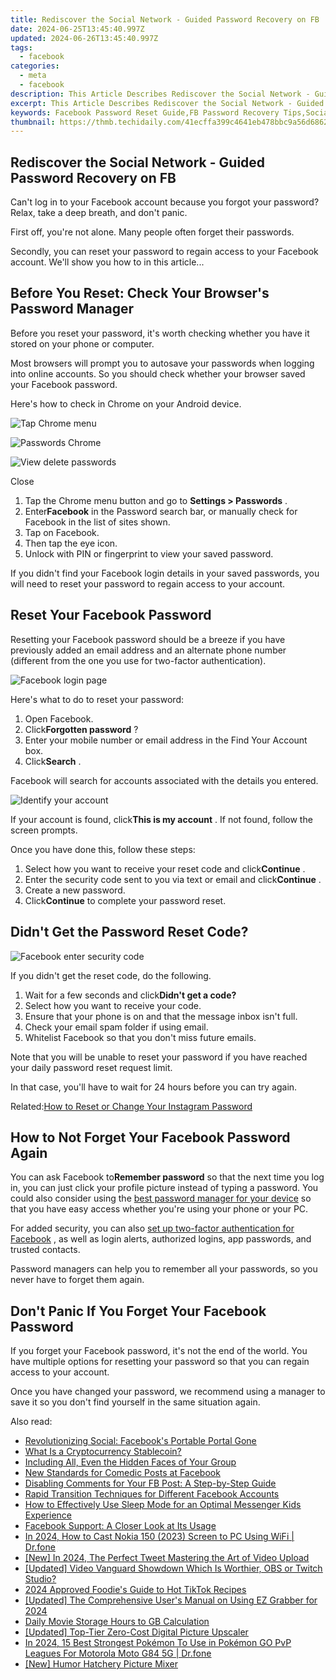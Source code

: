 ```yaml
---
title: Rediscover the Social Network - Guided Password Recovery on FB
date: 2024-06-25T13:45:40.997Z
updated: 2024-06-26T13:45:40.997Z
tags:
  - facebook
categories:
  - meta
  - facebook
description: This Article Describes Rediscover the Social Network - Guided Password Recovery on FB
excerpt: This Article Describes Rediscover the Social Network - Guided Password Recovery on FB
keywords: Facebook Password Reset Guide,FB Password Recovery Tips,Social Media Security,Secure Your FB Account,Rebuilding FB Login,Restore FB Access Steps,Enhance FB Privacy Settings
thumbnail: https://thmb.techidaily.com/41ecffa399c4641eb478bbc9a56d686246cf56f4215b22a2996b87e8b085b0a4.jpg
---
```


## Rediscover the Social Network - Guided Password Recovery on FB

 Can't log in to your Facebook account because you forgot your password? Relax, take a deep breath, and don't panic.

 First off, you're not alone. Many people often forget their passwords.

 Secondly, you can reset your password to regain access to your Facebook account. We'll show you how to in this article...

## Before You Reset: Check Your Browser's Password Manager

 Before you reset your password, it's worth checking whether you have it stored on your phone or computer.

 Most browsers will prompt you to autosave your passwords when logging into online accounts. So you should check whether your browser saved your Facebook password.

Here's how to check in Chrome on your Android device.

![Tap Chrome menu](https://static1.makeuseofimages.com/wordpress/wp-content/uploads/2021/06/Tap-Chrome-menu.jpg)

![Passwords Chrome](https://static1.makeuseofimages.com/wordpress/wp-content/uploads/2021/06/Passwords-Chrome.jpg)

![View delete passwords](https://static1.makeuseofimages.com/wordpress/wp-content/uploads/2021/06/View-delete-passwords.jpg)

Close

1. Tap the Chrome menu button and go to **Settings > Passwords** .
2. Enter**Facebook** in the Password search bar, or manually check for Facebook in the list of sites shown.
3. Tap on Facebook.
4. Then tap the eye icon.
5. Unlock with PIN or fingerprint to view your saved password.

 If you didn't find your Facebook login details in your saved passwords, you will need to reset your password to regain access to your account.

## Reset Your Facebook Password

 Resetting your Facebook password should be a breeze if you have previously added an email address and an alternate phone number (different from the one you use for two-factor authentication).

![Facebook login page](https://static1.makeuseofimages.com/wordpress/wp-content/uploads/2021/06/Facebook-login-page.png)

Here's what to do to reset your password:

1. Open Facebook.
2. Click**Forgotten password** ?
3. Enter your mobile number or email address in the Find Your Account box.
4. Click**Search** .

 Facebook will search for accounts associated with the details you entered.

![Identify your account](https://static1.makeuseofimages.com/wordpress/wp-content/uploads/2021/06/Identify-your-account.png)

 If your account is found, click**This is my account** . If not found, follow the screen prompts.

Once you have done this, follow these steps:

1. Select how you want to receive your reset code and click**Continue** .
2. Enter the security code sent to you via text or email and click**Continue** .
3. Create a new password.
4. Click**Continue** to complete your password reset.

## Didn't Get the Password Reset Code?

![Facebook enter security code](https://static1.makeuseofimages.com/wordpress/wp-content/uploads/2021/06/Facebook-enter-security-code.png)

If you didn't get the reset code, do the following.

1. Wait for a few seconds and click**Didn't get a code?**
2. Select how you want to receive your code.
3. Ensure that your phone is on and that the message inbox isn't full.
4. Check your email spam folder if using email.
5. Whitelist Facebook so that you don't miss future emails.

 Note that you will be unable to reset your password if you have reached your daily password reset request limit.

 In that case, you'll have to wait for 24 hours before you can try again.

 Related:[How to Reset or Change Your Instagram Password](https://www.makeuseof.com/how-to-reset-change-instagram-password/)

## How to Not Forget Your Facebook Password Again

 You can ask Facebook to**Remember password** so that the next time you log in, you can just click your profile picture instead of typing a password. You could also consider using the [best password manager for your device](https://www.makeuseof.com/best-password-manager/) so that you have easy access whether you're using your phone or your PC.

 For added security, you can also [set up two-factor authentication for Facebook](https://www.makeuseof.com/tag/how-to-use-facebook-login-approvals-code-generator-android/) , as well as login alerts, authorized logins, app passwords, and trusted contacts.

 Password managers can help you to remember all your passwords, so you never have to forget them again.

## Don't Panic If You Forget Your Facebook Password

 If you forget your Facebook password, it's not the end of the world. You have multiple options for resetting your password so that you can regain access to your account.

 Once you have changed your password, we recommend using a manager to save it so you don't find yourself in the same situation again.


<ins class="adsbygoogle"
     style="display:block"
     data-ad-format="autorelaxed"
     data-ad-client="ca-pub-7571918770474297"
     data-ad-slot="1223367746"></ins>



<ins class="adsbygoogle"
     style="display:block"
     data-ad-client="ca-pub-7571918770474297"
     data-ad-slot="8358498916"
     data-ad-format="auto"
     data-full-width-responsive="true"></ins>

<span class="atpl-alsoreadstyle">Also read:</span>
<div><ul>
<li><a href="https://facebook.techidaily.com/revolutionizing-social-facebooks-portable-portal-gone/"><u>Revolutionizing Social: Facebook's Portable Portal Gone</u></a></li>
<li><a href="https://facebook.techidaily.com/what-is-a-cryptocurrency-stablecoin/"><u>What Is a Cryptocurrency Stablecoin?</u></a></li>
<li><a href="https://facebook.techidaily.com/including-all-even-the-hidden-faces-of-your-group/"><u>Including All, Even the Hidden Faces of Your Group</u></a></li>
<li><a href="https://facebook.techidaily.com/new-standards-for-comedic-posts-at-facebook/"><u>New Standards for Comedic Posts at Facebook</u></a></li>
<li><a href="https://facebook.techidaily.com/disabling-comments-for-your-fb-post-a-step-by-step-guide/"><u>Disabling Comments for Your FB Post: A Step-by-Step Guide</u></a></li>
<li><a href="https://facebook.techidaily.com/rapid-transition-techniques-for-different-facebook-accounts/"><u>Rapid Transition Techniques for Different Facebook Accounts</u></a></li>
<li><a href="https://facebook.techidaily.com/how-to-effectively-use-sleep-mode-for-an-optimal-messenger-kids-experience/"><u>How to Effectively Use Sleep Mode for an Optimal Messenger Kids Experience</u></a></li>
<li><a href="https://facebook.techidaily.com/facebook-support-a-closer-look-at-its-usage/"><u>Facebook Support: A Closer Look at Its Usage</u></a></li>
<li><a href="https://screen-mirror.techidaily.com/in-2024-how-to-cast-nokia-150-2023-screen-to-pc-using-wifi-drfone-by-drfone-android/"><u>In 2024, How to Cast Nokia 150 (2023) Screen to PC Using WiFi | Dr.fone</u></a></li>
<li><a href="https://twitter-videos.techidaily.com/new-in-2024-the-perfect-tweet-mastering-the-art-of-video-upload/"><u>[New] In 2024, The Perfect Tweet  Mastering the Art of Video Upload</u></a></li>
<li><a href="https://on-screen-recording.techidaily.com/updated-video-vanguard-showdown-which-is-worthier-obs-or-twitch-studio/"><u>[Updated] Video Vanguard Showdown  Which Is Worthier, OBS or Twitch Studio?</u></a></li>
<li><a href="https://tiktok-clips.techidaily.com/2024-approved-foodies-guide-to-hot-tiktok-recipes/"><u>2024 Approved  Foodie's Guide to Hot TikTok Recipes</u></a></li>
<li><a href="https://screen-recording.techidaily.com/updated-the-comprehensive-users-manual-on-using-ez-grabber-for-2024/"><u>[Updated] The Comprehensive User's Manual on Using EZ Grabber for 2024</u></a></li>
<li><a href="https://extra-tips.techidaily.com/daily-movie-storage-hours-to-gb-calculation/"><u>Daily Movie Storage  Hours to GB Calculation</u></a></li>
<li><a href="https://some-guidance.techidaily.com/updated-top-tier-zero-cost-digital-picture-upscaler/"><u>[Updated] Top-Tier Zero-Cost Digital Picture Upscaler</u></a></li>
<li><a href="https://android-pokemon-go.techidaily.com/in-2024-15-best-strongest-pokemon-to-use-in-pokemon-go-pvp-leagues-for-motorola-moto-g84-5g-drfone-by-drfone-virtual-android/"><u>In 2024, 15 Best Strongest Pokémon To Use in Pokémon GO PvP Leagues For Motorola Moto G84 5G | Dr.fone</u></a></li>
<li><a href="https://some-knowledge.techidaily.com/new-humor-hatchery-picture-mixer/"><u>[New] Humor Hatchery  Picture Mixer</u></a></li>
</ul></div>
